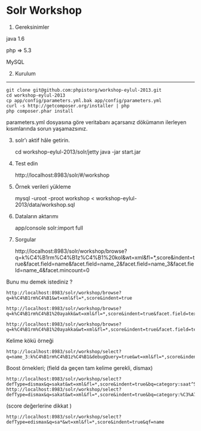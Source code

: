 Solr Workshop
========================


1) Gereksinimler

java 1.6

php => 5.3

MySQL

2) Kurulum
----------------------------------

    git clone git@github.com:phpistorg/workshop-eylul-2013.git
    cd workshop-eylul-2013
    cp app/config/parameters.yml.bak app/config/parameters.yml
    curl -s http://getcomposer.org/installer | php
    php composer.phar install

parameters.yml dosyasına göre veritabanı açarsanız dökümanın ilerleyen kısımlarında sorun yaşamazsınız.

3) solr'ı aktif hâle getirin.

    cd workshop-eylul-2013/solr/jetty
    java -jar start.jar

4) Test edin

    http://localhost:8983/solr/#/workshop


5) Örnek verileri yükleme

    mysql -uroot -proot workshop < workshop-eylul-2013/data/workshop.sql

6) Dataların aktarımı

    app/console solr:import full

7) Sorgular

    http://localhost:8983/solr/workshop/browse?q=k%C4%B1rm%C4%B1z%C4%B1%20kol&wt=xml&fl=*,score&indent=true&facet.field=name&facet.field=name_2&facet.field=name_3&facet.field=name_4&facet.mincount=0

Bunu mu demek istediniz ?

    http://localhost:8983/solr/workshop/browse?q=k%C4%B1rm%C4%B1&wt=xml&fl=*,score&indent=true

    http://localhost:8983/solr/workshop/browse?q=k%C4%B1rm%C4%B1%20ayakk&wt=xml&fl=*,score&indent=true&facet.field=text&facet.field=text_2&facet.mincount=1

    http://localhost:8983/solr/workshop/browse?q=k%C4%B1rm%C4%B1%20ayakka&wt=xml&fl=*,score&indent=true&facet.field=text&facet.field=text_2&facet.mincount=1

Kelime kökü örneği

    http://localhost:8983/solr/workshop/select?q=name_3:k%C4%B1rm%C4%B1z%C4%B1&debugQuery=true&wt=xml&fl=*,score&indent=true

Boost örnekleri;
(field da geçen tam kelime gerekli, dismax)

    http://localhost:8983/solr/workshop/select?defType=dismax&q=sakat&wt=xml&fl=*,score&indent=true&bq=category:saat^5.0
    http://localhost:8983/solr/workshop/select?defType=dismax&q=sakat&wt=xml&fl=*,score&indent=true&bq=category:%C3%A7izme^5.0

(score değerlerine dikkat )

    http://localhost:8983/solr/workshop/select?defType=edismax&q=sa*&wt=xml&fl=*,score&indent=true&qf=name









